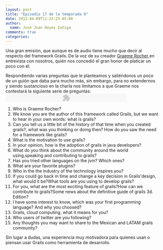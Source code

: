 ```yaml
---
layout: post
title: "Episodio 17 de la temporada 0"
date: 2012-04-09T11:22:23-05:00
author:
  name: José Juan Reyes Zuñiga
comments: true
categories: 
---
```


Una gran emisión, que aunque es de audio tiene mucho que decir al respecto del framework Grails. De la voz de su creador <a href="https://twitter.com/#!/graemerocher">Graeme Rocher </a>en entrevista con nosotros, quién nos concedió el gran honor de platicar un poco con él.

Respondiendo varias preguntas que le planteamos y saliéndonos un poco de un guión que daba para mucho más, sin embargo, para no extendernos y siendo sustancioso en la charla nos limitamos a que Graeme nos contestará la siguiente serie de preguntas:
<object width="400" height="27" classid="clsid:d27cdb6e-ae6d-11cf-96b8-444553540000" codebase="http://download.macromedia.com/pub/shockwave/cabs/flash/swflash.cab#version=6,0,40,0"><param name="src" value="http://www.google.com/reader/ui/3523697345-audio-player.swf" /><param name="quality" value="best" /><param name="flashvars" value="audioUrl=http://s3.amazonaws.com/media.vivecodigo.org/podcast/temporada0/ViveCodigo00x17.mp3" /><embed width="400" height="27" type="application/x-shockwave-flash" src="http://www.google.com/reader/ui/3523697345-audio-player.swf" quality="best" flashvars="audioUrl=http://s3.amazonaws.com/media.vivecodigo.org/podcast/temporada0/ViveCodigo00x17.mp3" /></object>
<ol>
  <li>Who is Graeme Rocher?</li>
  <li>We know you are the author of this framework called Grails, but we want to hear in your own words: what is grails?</li>
  <li>Can you tell us a little bit of the history of that time when you created grails?, what was you thinking or doing then? How do you saw the need for a framework like grails?</li>
  <li>What is the motivation to use grails?</li>
  <li>In your opinion, how is the adoption of grails in java developers?</li>
  <li>What do you think about the community around the world using,speaking and contributing to grails?</li>
  <li>Has you tried other languages on the jvm? Which ones?</li>
  <li>What are your favorite plugins?</li>
  <li>Who in the the industry of the technology inspires you?</li>
  <li>If you could go back in time and change a key decision in Grails'design, what would it be?What tools are you using to develop grails?</li>
  <li>For you, what are the most exciting feature of grails?How can we contribute to grails?Some news about the definitive guide of grails 3d. Edition?</li>
  <li>I have some interest to know, which was your first programming language? And why you choosed?</li>
  <li>Grails, cloud computing, what it means for you?</li>
  <li>Who users of twitter are you following?</li>
  <li>Any thoughts you may want to share to the Mexican and LATAM grails community?</li>
</ol>
<!-- more -->
Sin lugar a dudas, una experiencia muy motivadora para quienes usan o piensan usar Grails como herramienta de desarrollo.
